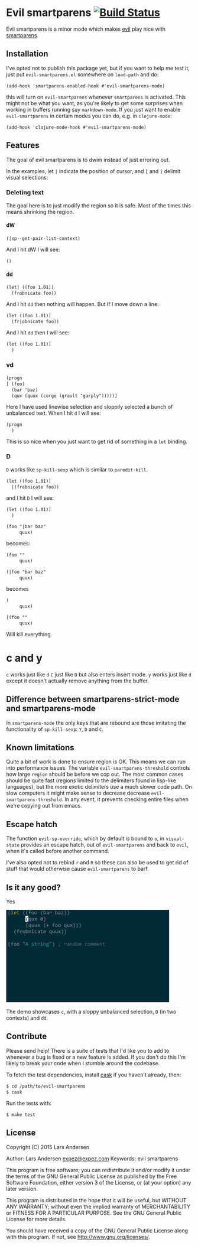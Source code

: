 # Evil smartparens [![Build Status](https://travis-ci.org/expez/evil-smartparens.svg)](https://travis-ci.org/expez/evil-smartparens)

Evil smartparens is a minor mode which makes [evil](https://gitorious.org/evil/pages/Home) play nice with [smartparens](https://github.com/Fuco1/smartparens).

## Installation

<!-- I highly recommend installing evil-smartparens through elpa. -->

<!-- It's available on [melpa](http://melpa.milkbox.net/): -->

<!--     M-x package-install evil-smartparens -->

I've opted not to publish this package yet, but if you want to help me test it, just put `evil-smartparens.el` somewhere on `load-path` and do:

```elisp
(add-hook 'smartparens-enabled-hook #'evil-smartparens-mode)
```

this will turn on `evil-smartparens` whenever `smartparens` is activated.  This might not be what you want, as you're likely to get some surprises when working in buffers running say `markdown-mode`.  If you just want to enable `evil-smartparens` in certain modes you can do, e.g. in `clojure-mode`:

```elisp
(add-hook 'clojure-mode-hook #'evil-smartparens-mode)
```

## Features

The goal of evil smartparens is to dwim instead of just erroring out.

In the examples, let `|` indicate the position of cursor, and `[` and `]` delimit visual selections:

### Deleting text
The goal here is to just modify the region so it is safe.  Most of the times this means shrinking the region.

#### dW

```elisp
(|sp--get-pair-list-context)
```

And I hit dW I will see:


```elisp
()
```

#### dd

```elisp
(let| ((foo 1.01))
  (frobnicate foo))
```

And I hit `dd` then nothing will happen.  But If I move down a line:

```elisp
(let ((foo 1.01))
  (fr|obnicate foo))
```

And I hit `dd` then I will see:

```elisp
(let ((foo 1.01))
  )
```

### vd

```elisp
(progn
[ (foo)
  (bar 'baz)
  (qux (quux (corge (grault "garply")))))]
```

Here I have used linewise selection and sloppily selected a bunch of unbalanced text.  When I hit `d` I will see:

```elisp
(progn
  )
```

This is so nice when you just want to get rid of something in a `let` binding.


### D

`D` works like `sp-kill-sexp` which is similar to `paredit-kill`.

```elisp
(let ((foo 1.01))
  |(frobnicate foo))
```

and I hit `D` I will see:


```elisp
(let ((foo 1.01))
  )
```


```elisp
(foo "|bar baz"
     quux)

```

becomes:


```elisp
(foo ""
     quux)
```

```elisp
(|foo "bar baz"
     quux)
```

becomes


```elisp
(
     quux)
```


```elisp
|(foo ""
     quux)
```

Will kill everything.

# c and y

`c` works just like `d`  `C` just like `D` but also enters insert mode. `y` works just like `d` except it doesn't actually remove anything from the buffer.

## Difference between smartparens-strict-mode and smartparens-mode

In `smartparens-mode` the only keys that are rebound are those imitating the functionality of `sp-kill-sexp`: `Y`, `D` and `C`.

## Known limitations

Quite a bit of work is done to ensure region is OK.  This means we can run into performance issues.  The variable `evil-smartparens-threshold` controls how large `region` should be before we cop out.  The most common cases should be quite fast (regions limited to the delimiters found in lisp-like languages), but the more exotic delimiters use a much slower code path.  On slow computers it might make sense to decrease decrease `evil-smartparens-threshold`.  In any event, it prevents checking entire files when we're copying out from emacs.

## Escape hatch

The function `evil-sp-override`, which by default is bound to `o`, in `visual-state` provides an escape hatch, out of `evil-smartparens` and back to `evil`, when it's called before another command.

I've also opted not to rebind `r` and `R` so these can also be used to get rid of stuff that would otherwise cause `evil-smartparens` to barf.

## Is it any good?

Yes

![demo.gif](evil-smartparens-demo.gif)

The demo showcases `c`, with a sloppy unbalanced selection, `D` (in two contexts) and `dd`.

## Contribute

Please send help!  There is a suite of tests that I'd like you to add to whenever a bug is fixed or a new feature is added.  If you don't do this I'm likely to break your code when I stumble around the codebase.

To fetch the test dependencies, install [cask](https://github.com/rejeep/cask.el) if you haven't already, then:

    $ cd /path/to/evil-smartparens
    $ cask

Run the tests with:

    $ make test

## License

Copyright (C) 2015 Lars Andersen

Author: Lars Andersen <expez@expez.com>
Keywords: evil smartparens

This program is free software; you can redistribute it and/or modify
it under the terms of the GNU General Public License as published by
the Free Software Foundation, either version 3 of the License, or
(at your option) any later version.

This program is distributed in the hope that it will be useful,
but WITHOUT ANY WARRANTY; without even the implied warranty of
MERCHANTABILITY or FITNESS FOR A PARTICULAR PURPOSE.  See the
GNU General Public License for more details.

You should have received a copy of the GNU General Public License
along with this program.  If not, see <http://www.gnu.org/licenses/>.

